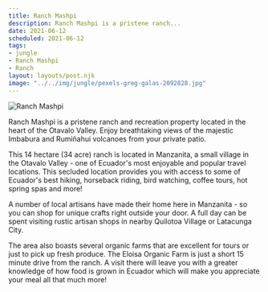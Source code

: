 ```yaml
---
title: Ranch Mashpi
description: Ranch Mashpi is a pristene ranch...
date: 2021-06-12
scheduled: 2021-06-12
tags:
- jungle
- Ranch Mashpi
- Ranch
layout: layouts/post.njk
image: "../../img/jungle/pexels-greg-galas-2092828.jpg"
---
```


![Ranch Mashpi](../../img/jungle/pexels-greg-galas-2092828.jpg)

Ranch Mashpi is a pristene ranch and recreation property located in the heart of the Otavalo Valley. Enjoy breathtaking views of the majestic Imbabura and Rumiñahui volcanoes from your private patio.

This 14 hectare (34 acre) ranch is located in Manzanita, a small village in the Otavalo Valley - one of Ecuador's most enjoyable and popular travel locations. This secluded location provides you with access to some of Ecuador's best hiking, horseback riding, bird watching, coffee tours, hot spring spas and more!

A number of local artisans have made their home here in Manzanita - so you can shop for unique crafts right outside your door. A full day can be spent visiting rustic artisan shops in nearby Quilotoa Village or Latacunga City.

The area also boasts several organic farms that are excellent for tours or just to pick up fresh produce. The Eloisa Organic Farm is just a short 15 minute drive from the ranch. A visit there will leave you with a greater knowledge of how food is grown in Ecuador which will make you appreciate your meal all that much more!